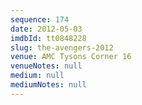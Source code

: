 ```yaml
---
sequence: 174
date: 2012-05-03
imdbId: tt0848228
slug: the-avengers-2012
venue: AMC Tysons Corner 16
venueNotes: null
medium: null
mediumNotes: null
---
```

